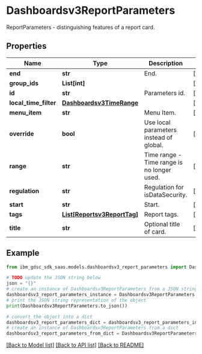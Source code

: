 # Dashboardsv3ReportParameters

ReportParameters - distinguishing features of a report card.

## Properties

Name | Type | Description | Notes
------------ | ------------- | ------------- | -------------
**end** | **str** | End. | [optional] 
**group_ids** | **List[int]** |  | [optional] 
**id** | **str** | Parameters id. | [optional] 
**local_time_filter** | [**Dashboardsv3TimeRange**](Dashboardsv3TimeRange.md) |  | [optional] 
**menu_item** | **str** | Menu Item. | [optional] 
**override** | **bool** | Use local parameters instead of global. | [optional] 
**range** | **str** | Time range - Time range is no longer used. | [optional] 
**regulation** | **str** | Regulation for isDataSecurity. | [optional] 
**start** | **str** | Start. | [optional] 
**tags** | [**List[Reportsv3ReportTag]**](Reportsv3ReportTag.md) | Report tags. | [optional] 
**title** | **str** | Optional title of card. | [optional] 

## Example

```python
from ibm_gdsc_sdk_saas.models.dashboardsv3_report_parameters import Dashboardsv3ReportParameters

# TODO update the JSON string below
json = "{}"
# create an instance of Dashboardsv3ReportParameters from a JSON string
dashboardsv3_report_parameters_instance = Dashboardsv3ReportParameters.from_json(json)
# print the JSON string representation of the object
print(Dashboardsv3ReportParameters.to_json())

# convert the object into a dict
dashboardsv3_report_parameters_dict = dashboardsv3_report_parameters_instance.to_dict()
# create an instance of Dashboardsv3ReportParameters from a dict
dashboardsv3_report_parameters_from_dict = Dashboardsv3ReportParameters.from_dict(dashboardsv3_report_parameters_dict)
```
[[Back to Model list]](../README.md#documentation-for-models) [[Back to API list]](../README.md#documentation-for-api-endpoints) [[Back to README]](../README.md)


